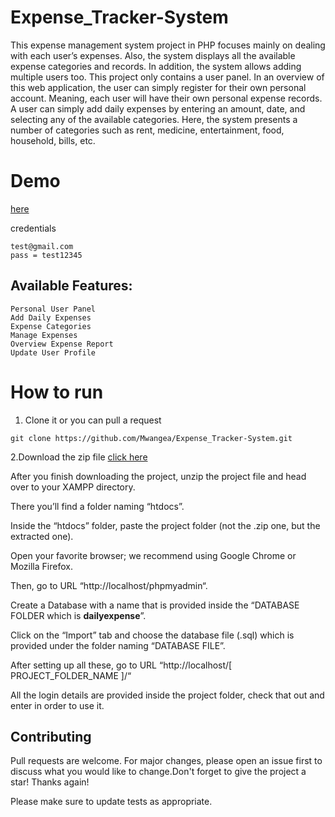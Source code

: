 # Expense_Tracker-System
This expense management system project in PHP focuses mainly on dealing with each user’s expenses. Also, the system displays all the available expense categories and records. In addition, the system allows adding multiple users too. This project only contains a user panel. In an overview of this web application, the user can simply register for their own personal account. Meaning, each user will have their own personal expense records. A user can simply add daily expenses by entering an amount, date, and selecting any of the available categories. Here, the system presents a number of categories such as rent, medicine, entertainment, food, household, bills, etc.
# Demo
[here](https://dailyexpense.netlify.app)

credentials
```
test@gmail.com
pass = test12345
```
## Available Features:
```
Personal User Panel
Add Daily Expenses
Expense Categories
Manage Expenses
Overview Expense Report
Update User Profile
```
# How to run
1. Clone it or you can pull a request
```
git clone https://github.com/Mwangea/Expense_Tracker-System.git
```
 2.Download the zip file [click here](https://github.com/Mwangea/Expense_Tracker-System/archive/refs/heads/main.zip)
 
After you finish downloading the project, unzip the project file and head over to your XAMPP directory.

There you’ll find a folder naming “htdocs”.

Inside the “htdocs” folder, paste the project folder (not the .zip one, but the extracted one).

Open your favorite browser; we recommend using Google Chrome or Mozilla Firefox.

Then, go to URL “http://localhost/phpmyadmin“.

Create a Database with a name that is provided inside the “DATABASE FOLDER which is **dailyexpense**”.

Click on the “Import” tab and choose the database file (.sql) which is provided under the folder naming “DATABASE FILE”.

After setting up all these, go to URL “http://localhost/[ PROJECT_FOLDER_NAME ]/“

All the login details are provided inside the project folder, check that out and enter in order to use it.

## Contributing

Pull requests are welcome. For major changes, please open an issue first
to discuss what you would like to change.Don't forget to give the project a star! Thanks again!

Please make sure to update tests as appropriate.


